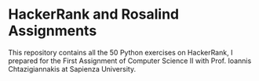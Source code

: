 # HackerRank and Rosalind Assignments
This repository contains all the 50 Python exercises on HackerRank,
I prepared for the First Assignment of Computer Science II with Prof. Ioannis Chtazigiannakis at Sapienza University.

